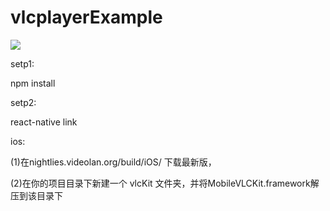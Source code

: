 # vlcplayerExample

 ![](./resource/3.gif)   

setp1:

  npm install
  
  
setp2:

  react-native link
  

ios: 

(1)在nightlies.videolan.org/build/iOS/ 下载最新版，

(2)在你的项目目录下新建一个 vlcKit 文件夹，并将MobileVLCKit.framework解压到该目录下
